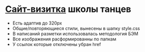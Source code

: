 # [Сайт-визитка](https://alexlancev.github.io/dance/) школы танцев

- Есть адаптив до 320px
- Общие/повторяющиеся стили, вынесены в шапку style.css
- В написаний разметки использовалась методология БЭМ
- Все изображения расформированны по папкам
- У ссылок которые отключены убран href
